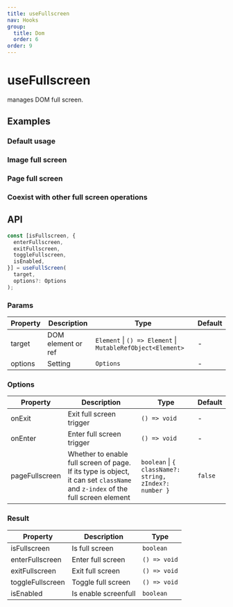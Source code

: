 ```yaml
---
title: useFullscreen
nav: Hooks
group:
  title: Dom
  order: 6
order: 9
---
```


# useFullscreen

manages DOM full screen.

## Examples

### Default usage

<code src="./demo/demo1.tsx"></code>

### Image full screen

<code src="./demo/demo2.tsx"></code>

### Page full screen

<code src="./demo/demo3.tsx"></code>

### Coexist with other full screen operations

<code src="./demo/demo4.tsx"></code>

## API

```typescript
const [isFullscreen, {
  enterFullscreen,
  exitFullscreen,
  toggleFullscreen,
  isEnabled,
}] = useFullScreen(
  target,
  options?: Options
);
```

### Params

| Property | Description        | Type                                                        | Default |
| -------- | ------------------ | ----------------------------------------------------------- | ------- |
| target   | DOM element or ref | `Element` \| `() => Element` \| `MutableRefObject<Element>` | -       |
| options  | Setting            | `Options`                                                   | -       |

### Options

| Property       | Description                                                                                                                   | Type                                                   | Default |
| -------------- | ----------------------------------------------------------------------------------------------------------------------------- | ------------------------------------------------------ | ------- |
| onExit         | Exit full screen trigger                                                                                                      | `() => void`                                           | -       |
| onEnter        | Enter full screen trigger                                                                                                     | `() => void`                                           | -       |
| pageFullscreen | Whether to enable full screen of page. If its type is object, it can set `className` and `z-index` of the full screen element | `boolean` \| `{ className?: string, zIndex?: number }` | `false` |

### Result

| Property         | Description          | Type         |
| ---------------- | -------------------- | ------------ |
| isFullscreen     | Is full screen       | `boolean`    |
| enterFullscreen  | Enter full screen    | `() => void` |
| exitFullscreen   | Exit full screen     | `() => void` |
| toggleFullscreen | Toggle full screen   | `() => void` |
| isEnabled        | Is enable screenfull | `boolean`    |

